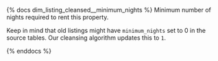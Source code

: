 {% docs dim_listing_cleansed__minimum_nights %} Minimum number of nights required to rent this property.

Keep in mind that old listings might have `minimum_nights` set to 0 in the source tables. Our cleansing algorithm updates this to `1`.

{% enddocs %}
